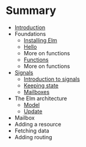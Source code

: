 # Summary

* [Introduction](README.md)
* Foundations
   * [Installing Elm](foundations/installing_elm.md)
   * [Hello](foundations/hello.md)
   * More on functions
   * [Functions](foundations/functions.md)
   * More on functions
* [Signals](signals.md)
   * [Introduction to signals](signals/introduction.md)
   * [Keeping state](signals/keeping_state.md)
   * [Mailboxes](signals/mailboxes.md)
* The Elm architecture
   * [Model](elm_arch/model.md)
   * [Update](elm_arch/update.md)
* Mailbox
* Adding a resource
* Fetching data
* Adding routing

